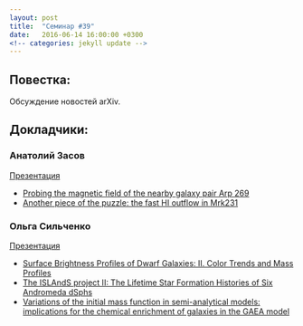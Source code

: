 ```yaml
---
layout: post
title:  "Семинар #39"
date:   2016-06-14 16:00:00 +0300
<!-- categories: jekyll update -->
---
```

## Повестка: 
Обсуждение новостей arXiv.

## Докладчики:

### Анатолий Засов

[Презентация](/downloads/Zasov_14Jun.pdf)

- [Probing the magnetic field of the nearby galaxy pair Arp 269][link1]
- [Another piece of the puzzle: the fast HI outflow in Mrk231][link2]

### Ольга Сильченко 

[Презентация](/downloads/astroph39.pdf)

- [Surface Brightness Profiles of Dwarf Galaxies: II. Color Trends and Mass Profiles][link3]
- [The ISLAndS project II: The Lifetime Star Formation Histories of Six Andromeda dSphs][link4]
- [Variations of the initial mass function in semi-analytical models: implications for the chemical enrichment of galaxies in the GAEA model][link5]


[link1]: http://arxiv.org/abs/1606.01699
[link2]: http://arxiv.org/abs/1606.01640
[link3]: http://arxiv.org/abs/1606.00867
[link4]: http://arxiv.org/abs/1606.01207
[link5]: http://arxiv.org/abs/1606.01908


